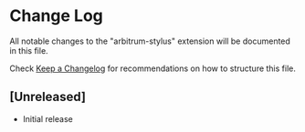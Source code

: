# Change Log

All notable changes to the "arbitrum-stylus" extension will be documented in this file.

Check [Keep a Changelog](http://keepachangelog.com/) for recommendations on how to structure this file.

## [Unreleased]

- Initial release